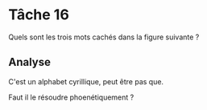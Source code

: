 # Tâche 16

Quels sont les trois mots cachés dans la figure suivante ?

## Analyse

C'est un alphabet cyrillique, peut être pas que.

Faut il le résoudre phoenétiquement ?

